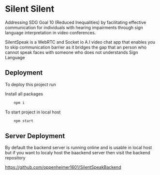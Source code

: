 
# Silent Silent

Addressing SDG Goal 10 (Reduced Inequalities) by facilitating effective communication for individuals with hearing impairments through sign language interpretation in video conferences.

SilentSpeak is a WebRTC and Socket io A.I video chat app that enables you to skip communication barrier as it bridges the gap that an person who cannot speak faces with someone who does not understands Sign Language




## Deployment

To deploy this project run

Install all packages
```bash
    npm i  
```
To start project in local host
```bash
    npm start 
```




## Server Deployment

By default the backend server is running online and is usable in local host but if you want to localy host the baackend server then visit the backend repository

https://github.com/oppenheimer1601/SilentSpeakBackend

